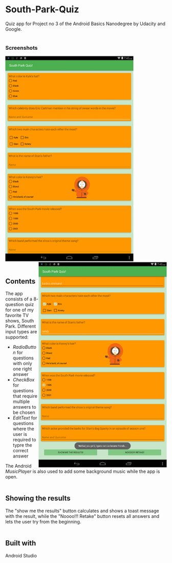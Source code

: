 # South-Park-Quiz #
Quiz app for Project no 3 of the Android Basics Nanodegree by Udacity and Google. 
<br></br>

### Screenshots
<img src="SouthParkQuiz-2017-04-12.png" width="400">  <img src="SouthParkQuiz-2017-04-12-no2.png" width="400" align="right">
<br></br>

## Contents ##
The app consists of a 8- question quiz for one of my favorite  TV shows, South Park.
Different input types are supported:
- *RadioButton* for questions with only one right answer
- *CheckBox* for questions that require multiple answers to be chosen
- *EditText* for questions where the user is required to typre the correct answer

The Android *MusicPlayer* is also used to add some background music while the app is open.
<br> </br>

## Showing the results ##
The "show me the results" button calculates and shows a toast message with the result, 
while the "Noooo!!! Retake" button resets all answers and lets the user try from the beginning.
<br></br>

## Built with ##
Android Studio
